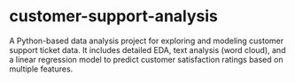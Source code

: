 # customer-support-analysis
A Python-based data analysis project for exploring and modeling customer support ticket data. It includes detailed EDA, text analysis (word cloud), and a linear regression model to predict customer satisfaction ratings based on multiple features.
